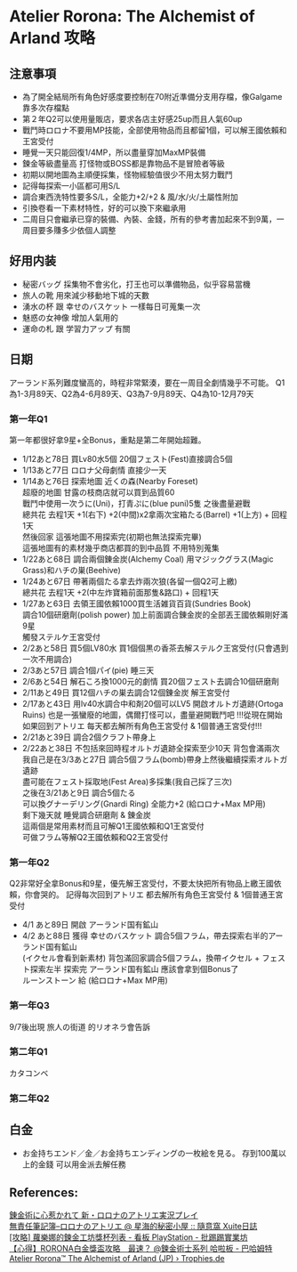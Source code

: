 # Atelier Rorona: The Alchemist of Arland 攻略

## 注意事項
  * 為了開全結局所有角色好感度要控制在70附近準備分支用存檔，像Galgame靠多次存檔點  
  * 第２年Q2可以使用量販店，要求各店主好感25up而且人氣60up
  * 戰鬥時ロロナ不要用MP技能，全部使用物品而且都留1個，可以解王國依賴和王宮受付
  * 睡覺一天只能回復1/4MP，所以盡量穿加MaxMP裝備
  * 鍊金等級盡量高 打怪物或BOSS都是靠物品不是冒險者等級  
  * 初期以開地圖為主順便採集，怪物經驗值很少不用太努力戰鬥
  * 記得每探索一小區都可用S/L
  * 調合東西洗特性要多S/L，全能力+2/+2 & 風/水/火/土屬性附加
  * 引換卷看一下素材特性，好的可以換下來繼承用
  * 二周目只會繼承已穿的裝備、內裝、金錢，所有的參考書加起來不到9萬，一周目要多賺多少依個人調整

## 好用内装 
  * 秘密バッグ 採集物不會劣化，打王也可以準備物品，似乎容易當機  
  * 旅人の靴 用來減少移動地下城的天數  
  * 湧水の杯 跟 幸せのバスケット 一樣每日可蒐集一次  
  * 魅惑の女神像 增加人氣用的  
  * 運命の札 跟 学習力アップ 有關  

## 日期
アーランド系列難度蠻高的，時程非常緊湊，要在一周目全劇情幾乎不可能。
Q1為1-3月89天、Q2為4-6月89天、Q3為7-9月89天、Q4為10-12月79天

### 第一年Q1
第一年都很好拿9星+全Bonus，重點是第二年開始超難。
  * 1/12あと78日 買Lv80水5個 20個フェスト(Fest)直接調合5個
  * 1/13あと77日 ロロナ父母劇情 直接少一天
  * 1/14あと76日 探索地圖 近くの森(Nearby Foreset)  
    超廢的地圖 甘露の枝商店就可以買到品質60  
    戰鬥中使用一次うに(Uni)，打青ぷに(blue puni)5隻 之後盡量避戰  
    總共花 去程1天 +1(右下) +2(中間)x2拿兩次宝箱たる(Barrel) +1(上方) + 回程1天  
    然後回家 這張地圖不用探索完(初期也無法探索完畢)  
    這張地圖有的素材幾乎商店都買的到中品質 不用特別蒐集  
  * 1/22あと68日 調合兩個錬金炭(Alchemy Coal) 用マジックグラス(Magic Grass)和ハチの巣(Beehive)
  * 1/24あと67日 帶著兩個たる拿去炸兩次狼(各留一個Q2可上繳)  
    總共花 去程1天 +2(中左炸寶箱前面那隻&路口) + 回程1天  
  * 1/27あと63日 去領王國依賴1000買生活雑貨百貨(Sundries Book)  
    調合10個研磨劑(polish power)  加上前面調合錬金炭的全部丟王國依賴剛好滿9星  
    觸發ステルケ王宮受付  
  * 2/2あと58日 買5個LV80水 買1個個黒の香茶去解ステルク王宮受付(只會遇到一次不用調合)
  * 2/3あと57日 調合1個パイ(pie) 睡三天  
  * 2/6あと54日 解石ころ換1000元的劇情 買20個フェスト去調合10個研磨劑  
  * 2/11あと49日 買12個ハチの巣去調合12個錬金炭 解王宮受付  
  * 2/17あと43日 用lv40水調合中和剤20個可以LV5 開啟オルトガ遺跡(Ortoga Ruins)
  也是一張蠻廢的地圖，偶爾打怪可以，盡量避開戰鬥吧
!!!從現在開始如果回到アトリエ 每天都去解所有角色王宮受付 & 1個普通王宮受付!!!
  * 2/21あと39日 調合2個クラフト帶身上
  * 2/22あと38日 不包括來回時程オルトガ遺跡全探索至少10天 背包會滿兩次
  我自己是在3/3あと27日  調合5個フラム(bomb)帶身上然後繼續探索オルトガ遺跡  
  盡可能在フェスト採取地(Fest Area)多採集(我自己採了三次)  
  之後在3/21あと9日 調合5個たる  
  可以換グナーデリング(Gnardi Ring) 全能力+2 (給ロロナ+Max MP用)  
  剩下幾天就 睡覺調合研磨劑 & 錬金炭  
  這兩個是常用素材而且可解Q1王國依賴和Q1王宮受付  
  可做フラム等解Q2王國依賴和Q2王宮受付  

### 第一年Q2
Q2非常好全拿Bonus和9星，優先解王宮受付，不要太快把所有物品上繳王國依賴，你會哭的。
記得每次回到アトリエ 都去解所有角色王宮受付 & 1個普通王宮受付

  * 4/1 あと89日 開啟 アーランド国有鉱山  
  * 4/2 あと88日 獲得 幸せのバスケット
    調合5個フラム，帶去探索右半的アーランド国有鉱山  
    (イクセル會看到新素材)
    背包滿回家調合5個フラム，換帶イクセル + フェスト探索左半
    探索完 アーランド国有鉱山 應該會拿到個Bonus了  
    ルーンストーン 給 (給ロロナ+Max MP用)  


### 第一年Q3
9/7後出現 旅人の街道 的リオネラ會告訴

### 第二年Q1
カタコンベ

### 第二年Q2


## 白金

  * お金持ちエンド／金／お金持ちエンディングの一枚絵を見る。 
 存到100萬以上的金錢 可以用金派去解任務



## References: 
[錬金術に心惹かれて 新・ロロナのアトリエ実況プレイ](https://www.youtube.com/playlist?list=PLlGX8UJqrE05vqymFdA9yCm1B2cH3duq5)  
[無責任筆記簿–ロロナのアトリエ @ 星海的秘密小屋 :: 隨意窩 Xuite日誌](http://blog.xuite.net/ragunight/albelfunnyworld/40943299-%E7%84%A1%E8%B2%AC%E4%BB%BB%E7%AD%86%E8%A8%98%E7%B0%BF%E2%80%93%E3%83%AD%E3%83%AD%E3%83%8A%E3%81%AE%E3%82%A2%E3%83%88%E3%83%AA%E3%82%A8)  
[[攻略] 蘿樂娜的鍊金工坊獎杯列表 - 看板 PlayStation - 批踢踢實業坊](https://www.ptt.cc/bbs/PlayStation/M.1273766527.A.426.html)  
[【心得】RORONA白金獎盃攻略　最速？ @鍊金術士系列 哈啦板 - 巴哈姆特](https://forum.gamer.com.tw/C.php?bsn=838&snA=1795)  
[Atelier Rorona™ The Alchemist of Arland (JP) › Trophies.de](https://www.trophies.de/trophaeen/atelier-rorona-the-alchemist-of-arland-jp-29403.html)  